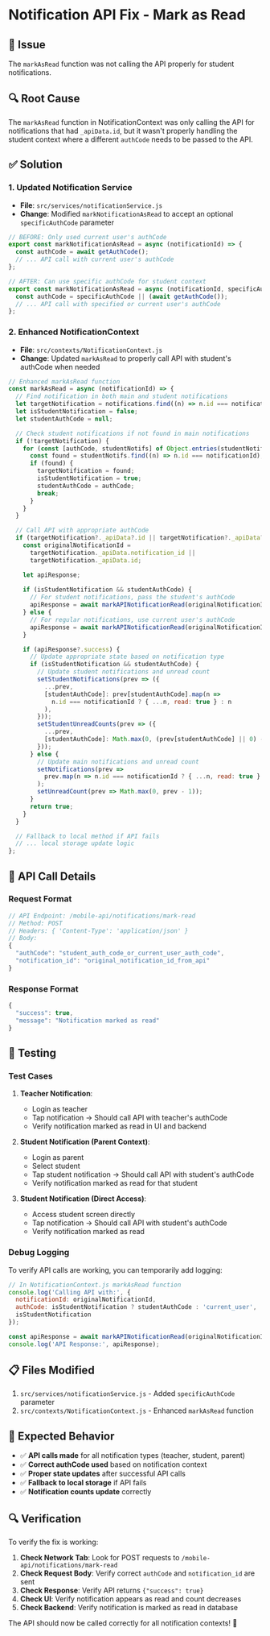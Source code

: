 # Notification API Fix - Mark as Read

## 🐛 **Issue**
The `markAsRead` function was not calling the API properly for student notifications.

## 🔍 **Root Cause**
The `markAsRead` function in NotificationContext was only calling the API for notifications that had `_apiData.id`, but it wasn't properly handling the student context where a different `authCode` needs to be passed to the API.

## ✅ **Solution**

### 1. **Updated Notification Service**
- **File**: `src/services/notificationService.js`
- **Change**: Modified `markNotificationAsRead` to accept an optional `specificAuthCode` parameter

```javascript
// BEFORE: Only used current user's authCode
export const markNotificationAsRead = async (notificationId) => {
  const authCode = await getAuthCode();
  // ... API call with current user's authCode
};

// AFTER: Can use specific authCode for student context
export const markNotificationAsRead = async (notificationId, specificAuthCode = null) => {
  const authCode = specificAuthCode || (await getAuthCode());
  // ... API call with specified or current user's authCode
};
```

### 2. **Enhanced NotificationContext**
- **File**: `src/contexts/NotificationContext.js`
- **Change**: Updated `markAsRead` to properly call API with student's authCode when needed

```javascript
// Enhanced markAsRead function
const markAsRead = async (notificationId) => {
  // Find notification in both main and student notifications
  let targetNotification = notifications.find((n) => n.id === notificationId);
  let isStudentNotification = false;
  let studentAuthCode = null;

  // Check student notifications if not found in main notifications
  if (!targetNotification) {
    for (const [authCode, studentNotifs] of Object.entries(studentNotifications)) {
      const found = studentNotifs.find((n) => n.id === notificationId);
      if (found) {
        targetNotification = found;
        isStudentNotification = true;
        studentAuthCode = authCode;
        break;
      }
    }
  }

  // Call API with appropriate authCode
  if (targetNotification?._apiData?.id || targetNotification?._apiData?.notification_id) {
    const originalNotificationId = 
      targetNotification._apiData.notification_id || 
      targetNotification._apiData.id;

    let apiResponse;
    
    if (isStudentNotification && studentAuthCode) {
      // For student notifications, pass the student's authCode
      apiResponse = await markAPINotificationRead(originalNotificationId, studentAuthCode);
    } else {
      // For regular notifications, use current user's authCode
      apiResponse = await markAPINotificationRead(originalNotificationId);
    }

    if (apiResponse?.success) {
      // Update appropriate state based on notification type
      if (isStudentNotification && studentAuthCode) {
        // Update student notifications and unread count
        setStudentNotifications(prev => ({
          ...prev,
          [studentAuthCode]: prev[studentAuthCode].map(n =>
            n.id === notificationId ? { ...n, read: true } : n
          ),
        }));
        setStudentUnreadCounts(prev => ({
          ...prev,
          [studentAuthCode]: Math.max(0, (prev[studentAuthCode] || 0) - 1),
        }));
      } else {
        // Update main notifications and unread count
        setNotifications(prev =>
          prev.map(n => n.id === notificationId ? { ...n, read: true } : n)
        );
        setUnreadCount(prev => Math.max(0, prev - 1));
      }
      return true;
    }
  }

  // Fallback to local method if API fails
  // ... local storage update logic
};
```

## 🔧 **API Call Details**

### Request Format
```javascript
// API Endpoint: /mobile-api/notifications/mark-read
// Method: POST
// Headers: { 'Content-Type': 'application/json' }
// Body:
{
  "authCode": "student_auth_code_or_current_user_auth_code",
  "notification_id": "original_notification_id_from_api"
}
```

### Response Format
```javascript
{
  "success": true,
  "message": "Notification marked as read"
}
```

## 🧪 **Testing**

### Test Cases

1. **Teacher Notification**:
   - Login as teacher
   - Tap notification → Should call API with teacher's authCode
   - Verify notification marked as read in UI and backend

2. **Student Notification (Parent Context)**:
   - Login as parent
   - Select student
   - Tap student notification → Should call API with student's authCode
   - Verify notification marked as read for that student

3. **Student Notification (Direct Access)**:
   - Access student screen directly
   - Tap notification → Should call API with student's authCode
   - Verify notification marked as read

### Debug Logging
To verify API calls are working, you can temporarily add logging:

```javascript
// In NotificationContext.js markAsRead function
console.log('Calling API with:', {
  notificationId: originalNotificationId,
  authCode: isStudentNotification ? studentAuthCode : 'current_user',
  isStudentNotification
});

const apiResponse = await markAPINotificationRead(originalNotificationId, studentAuthCode);
console.log('API Response:', apiResponse);
```

## 📋 **Files Modified**

1. `src/services/notificationService.js` - Added `specificAuthCode` parameter
2. `src/contexts/NotificationContext.js` - Enhanced `markAsRead` function

## 🎯 **Expected Behavior**

- ✅ **API calls made** for all notification types (teacher, student, parent)
- ✅ **Correct authCode used** based on notification context
- ✅ **Proper state updates** after successful API calls
- ✅ **Fallback to local storage** if API fails
- ✅ **Notification counts update** correctly

## 🔍 **Verification**

To verify the fix is working:

1. **Check Network Tab**: Look for POST requests to `/mobile-api/notifications/mark-read`
2. **Check Request Body**: Verify correct `authCode` and `notification_id` are sent
3. **Check Response**: Verify API returns `{"success": true}`
4. **Check UI**: Verify notification appears as read and count decreases
5. **Check Backend**: Verify notification is marked as read in database

The API should now be called correctly for all notification contexts! 🚀
